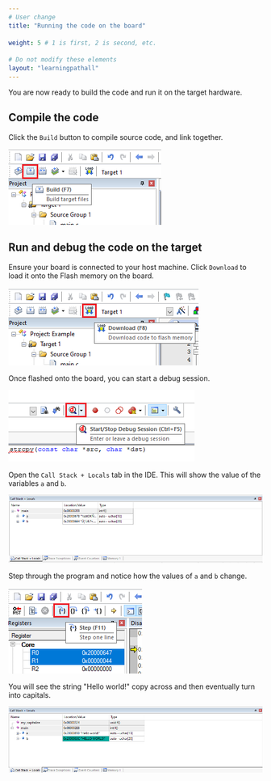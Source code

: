 ```yaml
---
# User change
title: "Running the code on the board" 

weight: 5 # 1 is first, 2 is second, etc.

# Do not modify these elements
layout: "learningpathall"
---
```


You are now ready to build the code and run it on the target hardware.

## Compile the code

Click the `Build` button to compile source code, and link together.

![Build #center](Images/Build.png)


 ## Run and debug the code on the target

Ensure your board is connected to your host machine. Click `Download` to load it onto the Flash memory on the board.

![Flash #center](Images/Flash.png)

Once flashed onto the board, you can start a debug session.

![Debug #center](Images/Debug.png)

Open the `Call Stack + Locals` tab in the IDE. This will show the value of the variables `a` and `b`.

![CallStack #center](Images/CallStack.png)

Step through the program and notice how the values of `a` and `b` change.

![Callstack2 #center](Images/CallStack2.png)

You will see the string "Hello world!" copy across and then eventually turn into capitals.

![CallStack3 #center](Images/CallStack3.png)
